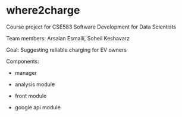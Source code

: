 # where2charge
Course project for CSE583 Software Development for Data Scientists 

Team members: Arsalan Esmaili, Soheil Keshavarz

Goal: Suggesting reliable charging for EV owners

Components: 

- manager 

- analysis module

- front module

- google api module
